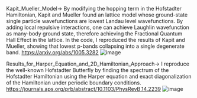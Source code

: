 Kapit_Mueller_Model-> By modifying the hopping term in the Hofstadter Hamiltonian, Kapit and Mueller found an lattice model whose ground-state single particle wavefunctions are lowest Landau level wavefunctions. By adding local repulsive interactions, one can achieve Laughlin wavefunction as many-body ground state, therefore achieving the Fractional Quantum Hall Effect in the lattice. In the code, I reproduced the results of Kapit and Mueller, showing that lowest p-bands collapsing into a single degenerate band. https://arxiv.org/abs/1005.3282
![image](https://github.com/user-attachments/assets/bcb31873-0552-40ed-ae72-de4cc9163746)


Results_for_Harper_Equation_and_2D_Hamiltonian_Approach-> I reproduce the well-known Hofstadter Butterfly by finding the spectrum of the Hofstadter Hamiltonian using the Harper equation and exact diagonalization of the Hamiltonian under periodic boundary conditions. https://journals.aps.org/prb/abstract/10.1103/PhysRevB.14.2239
![image](https://github.com/user-attachments/assets/a07ae484-fe67-4de0-b2d3-e1e1885c2d76)

